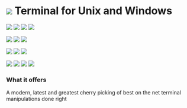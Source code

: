 # ![](https://fonts.gstatic.com/s/i/materialicons/bookmarks/v4/24px.svg) Terminal for Unix and Windows
[![](https://img.shields.io/github/v/release/codemodify/systemkit-terminal?style=flat-square)](https://github.com/codemodify/systemkit-terminal/releases/latest)
![](https://img.shields.io/github/languages/code-size/codemodify/systemkit-terminal?style=flat-square)
![](https://img.shields.io/github/last-commit/codemodify/systemkit-terminal?style=flat-square)
[![](https://img.shields.io/badge/license-0--license-brightgreen?style=flat-square)](https://github.com/codemodify/TheFreeLicense)

![](https://img.shields.io/github/workflow/status/codemodify/systemkit-terminal/qa?style=flat-square)
![](https://img.shields.io/github/issues/codemodify/systemkit-terminal?style=flat-square)
[![](https://goreportcard.com/badge/github.com/codemodify/systemkit-terminal?style=flat-square)](https://goreportcard.com/report/github.com/codemodify/systemkit-terminal)

[![](https://img.shields.io/badge/godoc-reference-brightgreen?style=flat-square)](https://godoc.org/github.com/codemodify/systemkit-terminal)
![](https://img.shields.io/badge/PRs-welcome-brightgreen.svg?style=flat-square)
![](https://img.shields.io/gitter/room/codemodify/systemkit-terminal?style=flat-square)

![](https://img.shields.io/github/contributors/codemodify/systemkit-terminal?style=flat-square)
![](https://img.shields.io/github/stars/codemodify/systemkit-terminal?style=flat-square)
![](https://img.shields.io/github/watchers/codemodify/systemkit-terminal?style=flat-square)
![](https://img.shields.io/github/forks/codemodify/systemkit-terminal?style=flat-square)

### What it offers
A modern, latest and greatest cherry picking of best on the net terminal manipulations done right
